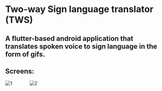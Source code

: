 # Two-way Sign language translator (TWS)

## A flutter-based android application that translates spoken voice to sign language in the form of gifs.

## Screens:

![1](https://user-images.githubusercontent.com/97244341/218290798-8e339a5e-43f7-44f7-a310-69985ce26475.png) &nbsp;&nbsp; &nbsp; &nbsp;&nbsp;&nbsp; &nbsp; &nbsp; ![2](https://user-images.githubusercontent.com/97244341/218290971-dfcae6e4-68f6-499e-bc88-291ba347c3e9.png)

